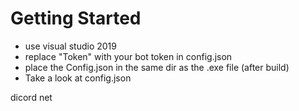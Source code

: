 # Getting Started
- use visual studio 2019
- replace "Token" with your bot token in config.json
- place the Config.json in the same dir as the .exe file (after build)
- Take a look at config.json

dicord net 

